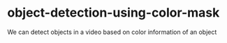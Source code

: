 # object-detection-using-color-mask
We can detect objects in a video based on color information of an object
